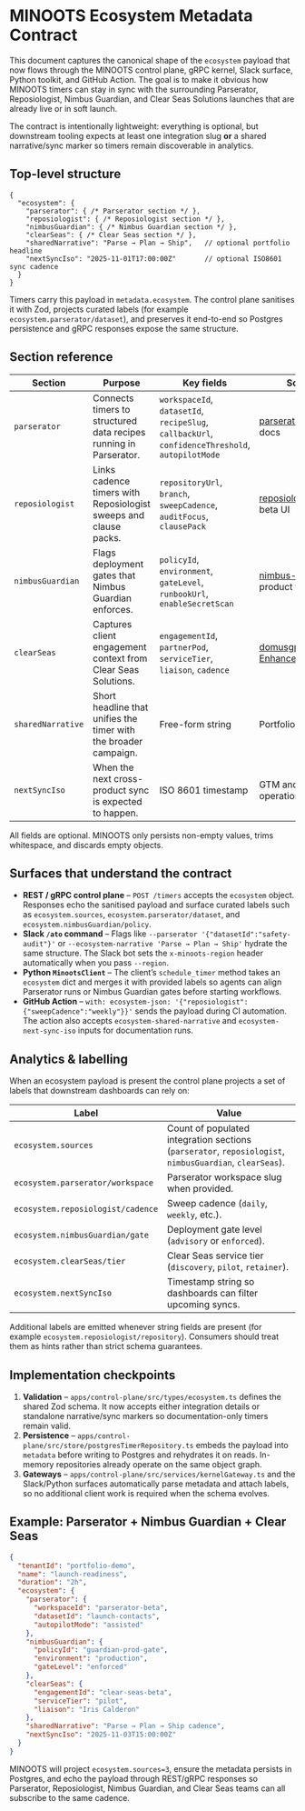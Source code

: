 # MINOOTS Ecosystem Metadata Contract

This document captures the canonical shape of the `ecosystem` payload that now flows through the MINOOTS control plane, gRPC kernel, Slack surface, Python toolkit, and GitHub Action. The goal is to make it obvious how MINOOTS timers can stay in sync with the surrounding Parserator, Reposiologist, Nimbus Guardian, and Clear Seas Solutions launches that are already live or in soft launch.

The contract is intentionally lightweight: everything is optional, but downstream tooling expects at least one integration slug **or** a shared narrative/sync marker so timers remain discoverable in analytics.

## Top-level structure

```jsonc
{
  "ecosystem": {
    "parserator": { /* Parserator section */ },
    "reposiologist": { /* Reposiologist section */ },
    "nimbusGuardian": { /* Nimbus Guardian section */ },
    "clearSeas": { /* Clear Seas section */ },
    "sharedNarrative": "Parse → Plan → Ship",   // optional portfolio headline
    "nextSyncIso": "2025-11-01T17:00:00Z"       // optional ISO8601 sync cadence
  }
}
```

Timers carry this payload in `metadata.ecosystem`. The control plane sanitises it with Zod, projects curated labels (for example `ecosystem.parserator/dataset`), and preserves it end-to-end so Postgres persistence and gRPC responses expose the same structure.

## Section reference

| Section | Purpose | Key fields | Source inspiration |
| --- | --- | --- | --- |
| `parserator` | Connects timers to structured data recipes running in Parserator. | `workspaceId`, `datasetId`, `recipeSlug`, `callbackUrl`, `confidenceThreshold`, `autopilotMode` | [parserator.com](https://parserator.com) launch copy & docs |
| `reposiologist` | Links cadence timers with Reposiologist sweeps and clause packs. | `repositoryUrl`, `branch`, `sweepCadence`, `auditFocus`, `clausePack` | [reposiologist-beta.web.app](https://reposiologist-beta.web.app) beta UI |
| `nimbusGuardian` | Flags deployment gates that Nimbus Guardian enforces. | `policyId`, `environment`, `gateLevel`, `runbookUrl`, `enableSecretScan` | [nimbus-guardian.web.app](https://nimbus-guardian.web.app) product tour |
| `clearSeas` | Captures client engagement context from Clear Seas Solutions. | `engagementId`, `partnerPod`, `serviceTier`, `liaison`, `cadence` | [domusgpt.github.io/ClearSeas-Enhanced/](https://domusgpt.github.io/ClearSeas-Enhanced/) company overview |
| `sharedNarrative` | Short headline that unifies the timer with the broader campaign. | Free-form string | Portfolio messaging decks |
| `nextSyncIso` | When the next cross-product sync is expected to happen. | ISO 8601 timestamp | GTM and community operations calendars |

All fields are optional. MINOOTS only persists non-empty values, trims whitespace, and discards empty objects.

## Surfaces that understand the contract

- **REST / gRPC control plane** – `POST /timers` accepts the `ecosystem` object. Responses echo the sanitised payload and surface curated labels such as `ecosystem.sources`, `ecosystem.parserator/dataset`, and `ecosystem.nimbusGuardian/policy`.
- **Slack `/ato` command** – Flags like `--parserator '{"datasetId":"safety-audit"}'` or `--ecosystem-narrative 'Parse → Plan → Ship'` hydrate the same structure. The Slack bot sets the `x-minoots-region` header automatically when you pass `--region`.
- **Python `MinootsClient`** – The client’s `schedule_timer` method takes an `ecosystem` dict and merges it with provided labels so agents can align Parserator runs or Nimbus Guardian gates before starting workflows.
- **GitHub Action** – `with: ecosystem-json: '{"reposiologist":{"sweepCadence":"weekly"}}'` sends the payload during CI automation. The action also accepts `ecosystem-shared-narrative` and `ecosystem-next-sync-iso` inputs for documentation runs.

## Analytics & labelling

When an ecosystem payload is present the control plane projects a set of labels that downstream dashboards can rely on:

| Label | Value |
| --- | --- |
| `ecosystem.sources` | Count of populated integration sections (`parserator`, `reposiologist`, `nimbusGuardian`, `clearSeas`). |
| `ecosystem.parserator/workspace` | Parserator workspace slug when provided. |
| `ecosystem.reposiologist/cadence` | Sweep cadence (`daily`, `weekly`, etc.). |
| `ecosystem.nimbusGuardian/gate` | Deployment gate level (`advisory` or `enforced`). |
| `ecosystem.clearSeas/tier` | Clear Seas service tier (`discovery`, `pilot`, `retainer`). |
| `ecosystem.nextSyncIso` | Timestamp string so dashboards can filter upcoming syncs. |

Additional labels are emitted whenever string fields are present (for example `ecosystem.reposiologist/repository`). Consumers should treat them as hints rather than strict schema guarantees.

## Implementation checkpoints

1. **Validation** – `apps/control-plane/src/types/ecosystem.ts` defines the shared Zod schema. It now accepts either integration details or standalone narrative/sync markers so documentation-only timers remain valid.
2. **Persistence** – `apps/control-plane/src/store/postgresTimerRepository.ts` embeds the payload into `metadata` before writing to Postgres and rehydrates it on reads. In-memory repositories already operate on the same object graph.
3. **Gateways** – `apps/control-plane/src/services/kernelGateway.ts` and the Slack/Python surfaces automatically parse metadata and attach labels, so no additional client work is required when the schema evolves.

## Example: Parserator + Nimbus Guardian + Clear Seas

```json
{
  "tenantId": "portfolio-demo",
  "name": "launch-readiness",
  "duration": "2h",
  "ecosystem": {
    "parserator": {
      "workspaceId": "parserator-beta",
      "datasetId": "launch-contacts",
      "autopilotMode": "assisted"
    },
    "nimbusGuardian": {
      "policyId": "guardian-prod-gate",
      "environment": "production",
      "gateLevel": "enforced"
    },
    "clearSeas": {
      "engagementId": "clear-seas-beta",
      "serviceTier": "pilot",
      "liaison": "Iris Calderon"
    },
    "sharedNarrative": "Parse → Plan → Ship cadence",
    "nextSyncIso": "2025-11-03T15:00:00Z"
  }
}
```

MINOOTS will project `ecosystem.sources=3`, ensure the metadata persists in Postgres, and echo the payload through REST/gRPC responses so Parserator, Reposiologist, Nimbus Guardian, and Clear Seas teams can all subscribe to the same cadence.

